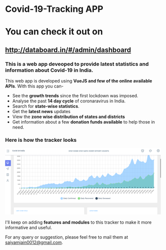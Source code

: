 # Covid-19-Tracking APP 
# You can check it out on #
## http://databoard.in/#/admin/dashboard ##
### This is a web app deveoped to provide latest statistics and information about Covid-19 in India. 


This web app is developed using **VueJS and few of the online available APIs**. With this app you can- 
* See the **growth trends** since the first lockdown was imposed.
* Analyse the past **14 day cycle** of coronaravirus in India.
* Search for **state-wise statistics**.
* Get the **latest news** updates
* View the **zone wise distribution of states and districts**
* Get information about a few **donation funds available** to help those in need.

### Here is how the tracker looks ###

![Index Page](sample/dashboard1.PNG)




I'll keep on adding **features and modules** to this tracker to make it more informative and useful. 

For any query or suggestion, please feel free to mail them at saiyamjain0012@gmail.com.




